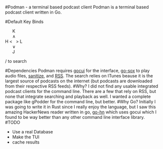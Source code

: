 #Podman - a terminal based podcast client
Podman is a terminal based podcast client written in Go.

#Default Key Binds
  
&nbsp;&nbsp;&nbsp;&nbsp;&nbsp;&nbsp;K   
&nbsp;&nbsp;&nbsp;&nbsp;&nbsp;&nbsp;∧  
H&nbsp;<&nbsp;&nbsp;&nbsp;>&nbsp;L  
&nbsp;&nbsp;&nbsp;&nbsp;&nbsp;&nbsp;∨  
&nbsp;&nbsp; &nbsp;&nbsp;&nbsp;J  
 
/ to search

#Dependencies
Podman requires [gocui](https://github.com/jroimartin/gocui) for the interface, [go-sox](https://github.com/krig/go-sox) to play audio files, [sanitize](https://github.com/kennygrant/sanitize), and [RSS](https://github.com/SlyMarbo/rss). The search relies on ITunes beause it is the largest source of podcasts on the internet (but podcasts are downloaded from their respective RSS feeds).
#Why?
I did not find any usable integrated podcast clients for the command line. There are a few that rely on RSS, but none that integrate searching and playback as well. I wanted a complete package like gPodder for the command line, but better.
#Why Go?
Initially I was going to write it in Rust since I really enjoy the language, but I saw this amazing HackerNews reader written in go, [go-hn](https://gitlab.com/shank/go-hn) which uses gocui which I found to be way better than any other command line interface library. 
#TODO
* Use a real Database  
* Make the TUI
* cache results
